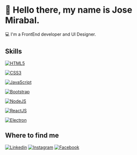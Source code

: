 # :wave: Hello there, my name is Jose Mirabal.

:computer: I'm a FrontEnd developer and UI Designer.

## Skills

[![HTML5](https://img.shields.io/badge/HTML5-424242?style=for-the-badge&logo=html5&logoColor=E34F26&labelColor=222&color=E34F26)]()

[![CSS3](https://img.shields.io/badge/CSS3-424242?style=for-the-badge&logo=CSS3&logoColor=1572B6&labelColor=222&color=1572B6)]()

[![JavaScript](https://img.shields.io/badge/JavaScript-424242?style=for-the-badge&logo=javascript&logoColor=F7DF1E&labelColor=222&color=F7DF1E)]()

[![Bootstrap](https://img.shields.io/badge/Bootstrap-424242?style=for-the-badge&logo=bootstrap&logoColor=7952B3&labelColor=222&color=7952B3)]()

[![NodeJS](https://img.shields.io/badge/Node_JS-424242?style=for-the-badge&logo=node.js&logoColor=61DAFB&labelColor=222&color=61DAFB)]()

[![ReactJS](https://img.shields.io/badge/React_JS-424242?style=for-the-badge&logo=react&logoColor=339933&labelColor=222&color=339933)]()

[![Electron](https://img.shields.io/badge/Electron_JS-424242?style=for-the-badge&logo=electron&logoColor=9EE9F8&labelColor=222&color=9EE9F8)]()

## Where to find me
[![Linkedin](https://img.shields.io/badge/Linkedin-424242?style=for-the-badge&logo=linkedin&logoColor=0A66C2&labelColor=222&color=0A66C2)](https://linkedin.com/in/JM1701)
[![Instagram](https://img.shields.io/badge/Instagram-424242?style=for-the-badge&logo=instagram&logoColor=E4405F&labelColor=222&color=E4405F)](https://instagram.com/jm_mirabal)
[![Facebook](https://img.shields.io/badge/Facebook-424242?style=for-the-badge&logo=facebook&logoColor=1877F2&labelColor=222&color=1877F2)](https://facebook.com/JM1701)
